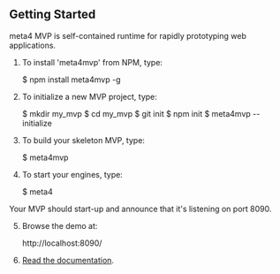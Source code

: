 Getting Started
---------------

meta4 MVP is self-contained runtime for rapidly prototyping web applications.

1) To install 'meta4mvp' from NPM, type:

    $ npm install meta4mvp -g

2) To initialize a new MVP project, type:

    $ mkdir my_mvp
    $ cd my_mvp
    $ git init
    $ npm init
    $ meta4mvp --initialize

3) To build your skeleton MVP, type:

    $ meta4mvp

4) To start your engines, type:

    $ meta4

Your MVP should start-up and announce that it's listening on port 8090.

5) Browse the demo at:

    http://localhost:8090/

6) <a href="docs/Home.md">Read the documentation</a>.
